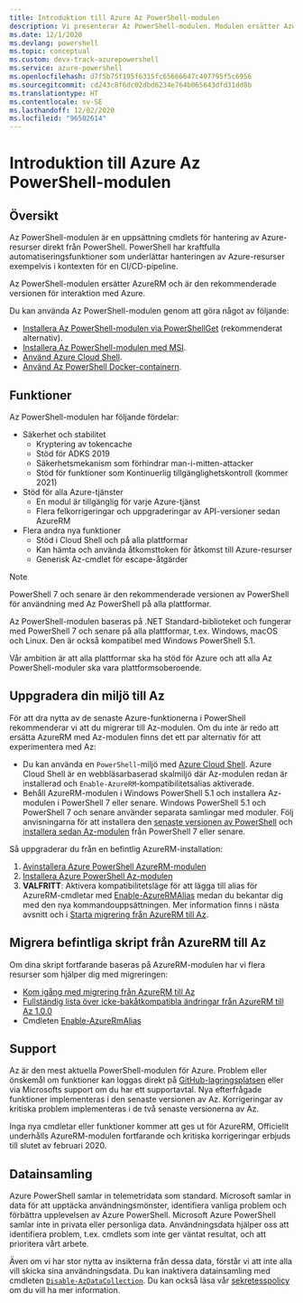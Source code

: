 ```yaml
---
title: Introduktion till Azure Az PowerShell-modulen
description: Vi presenterar Az PowerShell-modulen. Modulen ersätter AzureRM PowerShell-modulen och rekommenderas för interaktion med Azure.
ms.date: 12/1/2020
ms.devlang: powershell
ms.topic: conceptual
ms.custom: devx-track-azurepowershell
ms.service: azure-powershell
ms.openlocfilehash: d7f5b75f195f6315fc65666647c407795f5c6956
ms.sourcegitcommit: cd243c8f6dc02dbd6234e764b065643dfd31dd8b
ms.translationtype: HT
ms.contentlocale: sv-SE
ms.lasthandoff: 12/02/2020
ms.locfileid: "96502614"
---
```

# <a name="introducing-the-azure-az-powershell-module"></a>Introduktion till Azure Az PowerShell-modulen

## <a name="overview"></a>Översikt

Az PowerShell-modulen är en uppsättning cmdlets för hantering av Azure-resurser direkt från PowerShell. PowerShell har kraftfulla automatiseringsfunktioner som underlättar hanteringen av Azure-resurser exempelvis i kontexten för en CI/CD-pipeline.

Az PowerShell-modulen ersätter AzureRM och är den rekommenderade versionen för interaktion med Azure.

Du kan använda Az PowerShell-modulen genom att göra något av följande:

* [Installera Az PowerShell-modulen via PowerShellGet](install-az-ps.md) (rekommenderat alternativ).
* [Installera Az PowerShell-modulen med MSI](install-az-ps-msi.md).
* [Använd Azure Cloud Shell](/azure/cloud-shell/overview).
* [Använd Az PowerShell Docker-containern](azureps-in-docker.md).

## <a name="features"></a>Funktioner

Az PowerShell-modulen har följande fördelar:

* Säkerhet och stabilitet
  * Kryptering av tokencache
  * Stöd för ADKS 2019
  * Säkerhetsmekanism som förhindrar man-i-mitten-attacker
  * Stöd för funktioner som Kontinuerlig tillgänglighetskontroll (kommer 2021)
* Stöd för alla Azure-tjänster
  * En modul är tillgänglig för varje Azure-tjänst
  * Flera felkorrigeringar och uppgraderingar av API-versioner sedan AzureRM
* Flera andra nya funktioner
  * Stöd i Cloud Shell och på alla plattformar
  * Kan hämta och använda åtkomsttoken för åtkomst till Azure-resurser
  * Generisk Az-cmdlet för escape-åtgärder

> [!NOTE]
> PowerShell 7 och senare är den rekommenderade versionen av PowerShell för användning med Az PowerShell på alla plattformar.

Az PowerShell-modulen baseras på .NET Standard-biblioteket och fungerar med PowerShell 7 och senare på alla plattformar, t.ex. Windows, macOS och Linux. Den är också kompatibel med Windows PowerShell 5.1.

Vår ambition är att alla plattformar ska ha stöd för Azure och att alla Az PowerShell-moduler ska vara plattformsoberoende.

## <a name="upgrade-your-environment-to-az"></a>Uppgradera din miljö till Az

För att dra nytta av de senaste Azure-funktionerna i PowerShell rekommenderar vi att du migrerar till Az-modulen. Om du inte är redo att ersätta AzureRM med Az-modulen finns det ett par alternativ för att experimentera med Az:

* Du kan använda en `PowerShell`-miljö med [Azure Cloud Shell](/azure/cloud-shell/overview). Azure Cloud Shell är en webbläsarbaserad skalmiljö där Az-modulen redan är installerad och `Enable-AzureRM`-kompatibilitetsalias aktiverade.
* Behåll AzureRM-modulen i Windows PowerShell 5.1 och installera Az-modulen i PowerShell 7 eller senare. Windows PowerShell 5.1 och PowerShell 7 och senare använder separata samlingar med moduler. Följ anvisningarna för att installera den [senaste versionen av PowerShell](/powershell/scripting/install/installing-powershell) och [installera sedan Az-modulen](install-az-ps.md) från PowerShell 7 eller senare.

Så uppgraderar du från en befintlig AzureRM-installation:

1. [Avinstallera Azure PowerShell AzureRM-modulen](/powershell/azure/uninstall-az-ps#uninstall-the-azurerm-module)
1. [Installera Azure PowerShell Az-modulen](install-az-ps.md)
1. **VALFRITT**: Aktivera kompatibilitetsläge för att lägga till alias för AzureRM-cmdletar med [Enable-AzureRMAlias](/powershell/module/az.accounts/enable-azurermalias) medan du bekantar dig med den nya kommandouppsättningen. Mer information finns i nästa avsnitt och i [Starta migrering från AzureRM till Az](migrate-from-azurerm-to-az.md).

## <a name="migrate-existing-scripts-from-azurerm-to-az"></a>Migrera befintliga skript från AzureRM till Az

Om dina skript fortfarande baseras på AzureRM-modulen har vi flera resurser som hjälper dig med migreringen:

* [Kom igång med migrering från AzureRM till Az](migrate-from-azurerm-to-az.md)
* [Fullständig lista över icke-bakåtkompatibla ändringar från AzureRM till Az 1.0.0](migrate-az-1.0.0.md)
* Cmdleten [Enable-AzureRmAlias](/powershell/module/az.accounts/enable-azurermalias)

## <a name="supportability"></a>Support

Az är den mest aktuella PowerShell-modulen för Azure. Problem eller önskemål om funktioner kan loggas direkt på [GitHub-lagringsplatsen](https://github.com/Azure/azure-powershell) eller via Microsofts support om du har ett supportavtal. Nya efterfrågade funktioner implementeras i den senaste versionen av Az. Korrigeringar av kritiska problem implementeras i de två senaste versionerna av Az.

Inga nya cmdletar eller funktioner kommer att ges ut för AzureRM, Officiellt underhålls AzureRM-modulen fortfarande och kritiska korrigeringar erbjuds till slutet av februari 2020.

## <a name="data-collection"></a>Datainsamling

Azure PowerShell samlar in telemetridata som standard. Microsoft samlar in data för att upptäcka användningsmönster, identifiera vanliga problem och förbättra upplevelsen av Azure PowerShell.
Microsoft Azure PowerShell samlar inte in privata eller personliga data. Användningsdata hjälper oss att identifiera problem, t.ex. cmdlets som inte ger väntat resultat, och att prioritera vårt arbete.

Även om vi har stor nytta av insikterna från dessa data, förstår vi att inte alla vill skicka sina användningsdata. Du kan inaktivera datainsamling med cmdleten [`Disable-AzDataCollection`](/powershell/module/az.accounts/disable-azdatacollection). Du kan också läsa vår [sekretesspolicy](https://privacy.microsoft.com/privacystatement) om du vill ha mer information.
